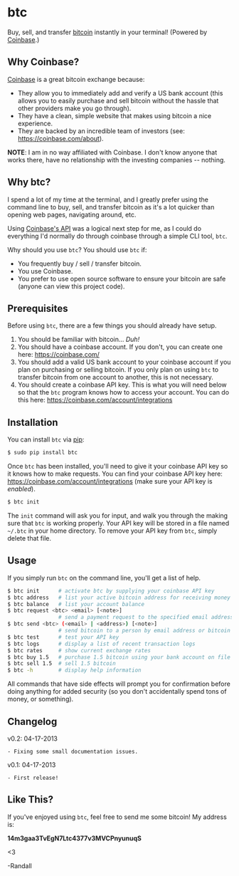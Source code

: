 # btc

Buy, sell, and transfer [bitcoin](http://bitcoin.org/en/) instantly in your
terminal!  (Powered by [Coinbase](https://coinbase.com/).)


## Why Coinbase?

[Coinbase](https://coinbase.com/) is a great bitcoin exchange because:

- They allow you to immediately add and verify a US bank account (this allows
  you to easily purchase and sell bitcoin without the hassle that other
  providers make you go through).
- They have a clean, simple website that makes using bitcoin a nice experience.
- They are backed by an incredible team of investors (see:
  https://coinbase.com/about).

**NOTE**: I am in no way affiliated with Coinbase.  I don't know anyone that
works there, have no relationship with the investing companies -- nothing.


## Why btc?

I spend a lot of my time at the terminal, and I greatly prefer using the command
line to buy, sell, and transfer bitcoin as it's a lot quicker than opening web
pages, navigating around, etc.

Using [Coinbase's API](https://coinbase.com/api/doc) was a logical next step for
me, as I could do everything I'd normally do through coinbase through a simple
CLI tool, `btc`.

Why should you use `btc`?  You should use `btc` if:

- You frequently buy / sell / transfer bitcoin.
- You use Coinbase.
- You prefer to use open source software to ensure your bitcoin are safe (anyone
  can view this project code).


## Prerequisites

Before using `btc`, there are a few things you should already have setup.

1. You should be familiar with bitcoin...  *Duh!*
2. You should have a coinbase account.  If you don't, you can create one here:
   https://coinbase.com/
3. You should add a valid US bank account to your coinbase account if you plan
   on purchasing or selling bitcoin.  If you only plan on using `btc` to
   transfer bitcoin from one account to another, this is not necessary.
4. You should create a coinbase API key.  This is what you will need below so
   that the `btc` program knows how to access your account.  You can do this
   here: https://coinbase.com/account/integrations


## Installation

You can install `btc` via [pip](http://pip.readthedocs.org/en/latest/):

```bash
$ sudo pip install btc
```

Once `btc` has been installed, you'll need to give it your coinbase API key so
it knows how to make requests.  You can find your coinbase API key here:
https://coinbase.com/account/integrations (make sure your API key is
*enabled*).

```bash
$ btc init
```

The `init` command will ask you for input, and walk you through the making sure
that `btc` is working properly.  Your API key will be stored in a file named
`~/.btc` in your home directory.  To remove your API key from `btc`, simply
delete that file.


## Usage

If you simply run `btc` on the command line, you'll get a list of help.

```bash
$ btc init      # activate btc by supplying your coinbase API key
$ btc address   # list your active bitcoin address for receiving money
$ btc balance   # list your account balance
$ btc request <btc> <email> [<note>]
                # send a payment request to the specified email address
$ btc send <btc> (<email> | <address>) [<note>]
                # send bitcoin to a person by email address or bitcoin address
$ btc test      # test your API key
$ btc logs      # display a list of recent transaction logs
$ btc rates     # show current exchange rates
$ btc buy 1.5   # purchase 1.5 bitcoin using your bank account on file
$ btc sell 1.5  # sell 1.5 bitcoin
$ btc -h        # display help information
```

All commands that have side effects will prompt you for confirmation before
doing anything for added security (so you don't accidentally spend tons of
money, or something).


## Changelog

v0.2: 04-17-2013

    - Fixing some small documentation issues.

v0.1: 04-17-2013

    - First release!


## Like This?

If you've enjoyed using `btc`, feel free to send me some bitcoin!  My address
is:

**14m3gaa3TvEgN7Ltc4377v3MVCPnyunuqS**

<3

-Randall
